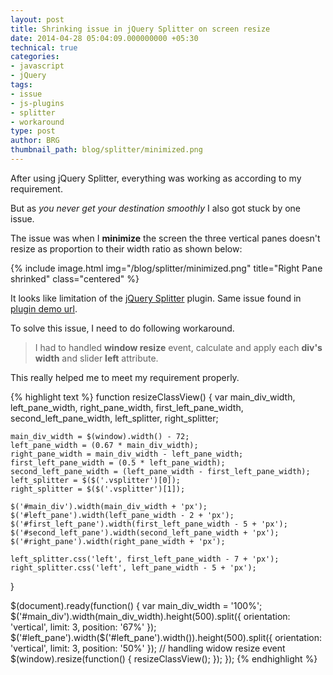 ```yaml
---
layout: post
title: Shrinking issue in jQuery Splitter on screen resize
date: 2014-04-28 05:04:09.000000000 +05:30
technical: true
categories:
- javascript
- jQuery
tags:
- issue
- js-plugins
- splitter
- workaround
type: post
author: BRG
thumbnail_path: blog/splitter/minimized.png
---
```


After using jQuery Splitter, everything was working as according to my requirement.

But as *you never get your destination smoothly* I also got stuck by one issue.

The issue was when I **minimize** the screen the three vertical panes doesn't resize as proportion to their width ratio as shown below:

{% include image.html
           img="/blog/splitter/minimized.png"
           title="Right Pane shrinked"
           class="centered"
%}

It looks like limitation of the [jQuery Splitter](https://github.com/jcubic/jquery.splitter) plugin. Same issue found in [plugin demo url](http://jquery.jcubic.pl/splitter.php).

To solve this issue, I need to do following workaround.

> I had to handled **window resize** event, calculate and apply each **div's width** and slider **left** attribute.


This really helped me to meet my requirement properly.

{% highlight text %}
  function resizeClassView() {
    var main_div_width, left_pane_width, right_pane_width,
        first_left_pane_width, second_left_pane_width, left_splitter, right_splitter;

    main_div_width = $(window).width() - 72;
    left_pane_width = (0.67 * main_div_width);
    right_pane_width = main_div_width - left_pane_width;
    first_left_pane_width = (0.5 * left_pane_width);
    second_left_pane_width = (left_pane_width - first_left_pane_width);
    left_splitter = $($('.vsplitter')[0]);
    right_splitter = $($('.vsplitter')[1]);

    $('#main_div').width(main_div_width + 'px');
    $('#left_pane').width(left_pane_width - 2 + 'px');
    $('#first_left_pane').width(first_left_pane_width - 5 + 'px');
    $('#second_left_pane').width(second_left_pane_width + 'px');
    $('#right_pane').width(right_pane_width + 'px');

    left_splitter.css('left', first_left_pane_width - 7 + 'px');
    right_splitter.css('left', left_pane_width - 5 + 'px');
  }

  $(document).ready(function() {
    var main_div_width = '100%';
    $('#main_div').width(main_div_width).height(500).split({
      orientation: 'vertical',
      limit: 3,
      position: '67%'
    });
    $('#left_pane').width($('#left_pane').width()).height(500).split({
      orientation: 'vertical',
      limit: 3,
      position: '50%'
    });
    // handling widow resize event
    $(window).resize(function() {
      resizeClassView();
    });
  });
{% endhighlight %}

